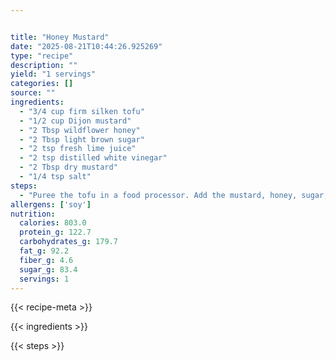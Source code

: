 ```yaml
---


title: "Honey Mustard"
date: "2025-08-21T10:44:26.925269"
type: "recipe"
description: ""
yield: "1 servings"
categories: []
source: ""
ingredients:
  - "3/4 cup firm silken tofu"
  - "1/2 cup Dijon mustard"
  - "2 Tbsp wildflower honey"
  - "2 Tbsp light brown sugar"
  - "2 tsp fresh lime juice"
  - "2 tsp distilled white vinegar"
  - "2 Tbsp dry mustard"
  - "1/4 tsp salt"
steps:
  - "Puree the tofu in a food processor. Add the mustard, honey, sugar, lemon juice, vinegar, dry mustard, and salt. Process until well blended. The finished dipping sauce will have the texture of runny mayonnaise. Turn the sauce into a container, cover, and refrigerate until chilled, at least 2 hours. This gives the ingredients time to meld and their flavors to develop. Chilling thickens the sauce to a spreadable texture. Stirring brings it back to the texture of a dip or a thick sauce. (This condiment will keep for up to 1 week, tightly covered and refrigerated.)"
allergens: ['soy']
nutrition:
  calories: 803.0
  protein_g: 122.7
  carbohydrates_g: 179.7
  fat_g: 92.2
  fiber_g: 4.6
  sugar_g: 83.4
  servings: 1
---
```


{{< recipe-meta >}}

{{< ingredients >}}

{{< steps >}}
